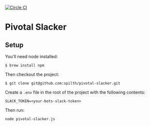 [![Circle CI](https://circleci.com/gh/spilth/pivotal-slacker.svg?style=svg)](https://circleci.com/gh/spilth/pivotal-slacker)

# Pivotal Slacker

## Setup

You'll need node installed:

    $ brew install npm

Then checkout the project:

    $ git clone git@github.com:spilth/pivotal-slacker.git

Create a `.env` file in the root of the project with the following contents:

    SLACK_TOKEN=<your-bots-slack-token>

Then run:

    node pivotal-slacker.js

